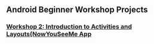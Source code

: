 ## Android Beginner Workshop Projects

### [Workshop 2: Introduction to Activities and Layouts(NowYouSeeMe App](https://github.com/womenwhocodedc/android-community/tree/master/workshops/NowYouSeeMe)